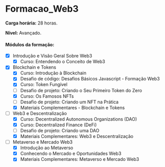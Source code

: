 # Formacao_Web3

**Carga horária:** 28 horas.

**Nível:** Avançado.

#### Módulos da formação:

- [x] Introdução e Visão Geral Sobre Web3
  - [x] Curso: Entendendo o Conceito de Web3
- [x] Blockchain e Tokens
    - [x] Curso: Introdução à Blockchain
    - [x] Desafio de código: Desafios Básicos Javascript - Formação Web3
    - [x] Curso: Token Fungível
    - [ ] Desafio de projeto: Criando o Seu Primeiro Token do Zero
    - [x] Curso: Os Famosos NFTs
    - [ ] Desafio de projeto: Criando um NFT na Prática
    - [x] Materiais Complementares - Blockchain e Tokens
- [ ] Web3 e Descentralização
    - [x] Curso: Decentralized Autonomous Organizations (DAO)
    - [x] Curso: Decentralized Finance​ (DeFi)
    - [ ] Desafio de projeto: Criando uma DAO
    - [x] Materiais Complementares: Web3 e Descentralização
- [ ] Metaverso e Mercado Web3
    - [x] Introdução ao Metaverso
    - [x] Conhecendo o Mercado e Oportunidades Web3
    - [x] Materiais Complementares: Metaverso e Mercado Web3
